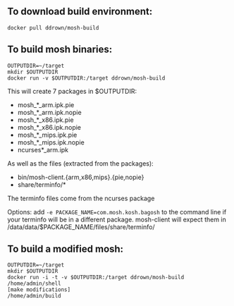 ## To download build environment:

    docker pull ddrown/mosh-build

## To build mosh binaries:

    OUTPUTDIR=~/target
    mkdir $OUTPUTDIR
    docker run -v $OUTPUTDIR:/target ddrown/mosh-build

This will create 7 packages in $OUTPUTDIR: 
* mosh\_\*\_arm.ipk.pie
* mosh\_\*\_arm.ipk.nopie
* mosh\_\*\_x86.ipk.pie
* mosh\_\*\_x86.ipk.nopie
* mosh\_\*\_mips.ipk.pie
* mosh\_\*\_mips.ipk.nopie
* ncurses\*\_arm.ipk

As well as the files (extracted from the packages):
* bin/mosh-client.{arm,x86,mips}.{pie,nopie}
* share/terminfo/\*

The terminfo files come from the ncurses package

Options:
add `-e PACKAGE_NAME=com.mosh.kosh.bagosh` to the command line if your terminfo will be in a different package.  mosh-client will expect them in /data/data/$PACKAGE\_NAME/files/share/terminfo/

## To build a modified mosh:

    OUTPUTDIR=~/target
    mkdir $OUTPUTDIR
    docker run -i -t -v $OUTPUTDIR:/target ddrown/mosh-build /home/admin/shell
    [make modifications]
    /home/admin/build
